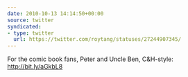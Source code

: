 ```yaml
---
date: 2010-10-13 14:14:50+00:00
source: twitter
syndicated:
- type: twitter
  url: https://twitter.com/roytang/statuses/27244907345/
---
```


For the comic book fans, Peter and Uncle Ben, C&H-style: http://bit.ly/aGkbL8